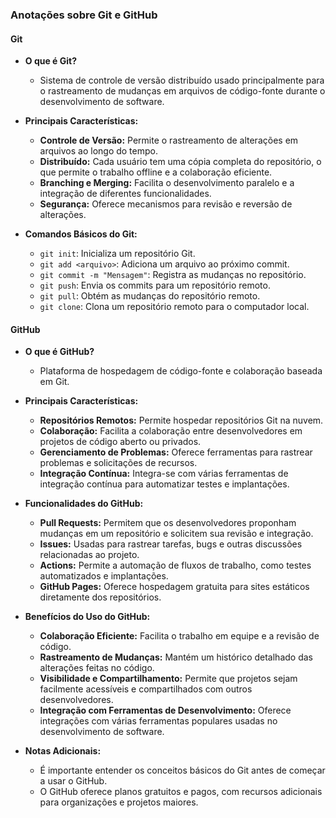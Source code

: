 ### Anotações sobre Git e GitHub

#### Git
- **O que é Git?**
  - Sistema de controle de versão distribuído usado principalmente para o rastreamento de mudanças em arquivos de código-fonte durante o desenvolvimento de software.

- **Principais Características:**
  - **Controle de Versão:** Permite o rastreamento de alterações em arquivos ao longo do tempo.
  - **Distribuído:** Cada usuário tem uma cópia completa do repositório, o que permite o trabalho offline e a colaboração eficiente.
  - **Branching e Merging:** Facilita o desenvolvimento paralelo e a integração de diferentes funcionalidades.
  - **Segurança:** Oferece mecanismos para revisão e reversão de alterações.

- **Comandos Básicos do Git:**
  - `git init`: Inicializa um repositório Git.
  - `git add <arquivo>`: Adiciona um arquivo ao próximo commit.
  - `git commit -m "Mensagem"`: Registra as mudanças no repositório.
  - `git push`: Envia os commits para um repositório remoto.
  - `git pull`: Obtém as mudanças do repositório remoto.
  - `git clone`: Clona um repositório remoto para o computador local.

#### GitHub
- **O que é GitHub?**
  - Plataforma de hospedagem de código-fonte e colaboração baseada em Git.
  
- **Principais Características:**
  - **Repositórios Remotos:** Permite hospedar repositórios Git na nuvem.
  - **Colaboração:** Facilita a colaboração entre desenvolvedores em projetos de código aberto ou privados.
  - **Gerenciamento de Problemas:** Oferece ferramentas para rastrear problemas e solicitações de recursos.
  - **Integração Contínua:** Integra-se com várias ferramentas de integração contínua para automatizar testes e implantações.

- **Funcionalidades do GitHub:**
  - **Pull Requests:** Permitem que os desenvolvedores proponham mudanças em um repositório e solicitem sua revisão e integração.
  - **Issues:** Usadas para rastrear tarefas, bugs e outras discussões relacionadas ao projeto.
  - **Actions:** Permite a automação de fluxos de trabalho, como testes automatizados e implantações.
  - **GitHub Pages:** Oferece hospedagem gratuita para sites estáticos diretamente dos repositórios.

- **Benefícios do Uso do GitHub:**
  - **Colaboração Eficiente:** Facilita o trabalho em equipe e a revisão de código.
  - **Rastreamento de Mudanças:** Mantém um histórico detalhado das alterações feitas no código.
  - **Visibilidade e Compartilhamento:** Permite que projetos sejam facilmente acessíveis e compartilhados com outros desenvolvedores.
  - **Integração com Ferramentas de Desenvolvimento:** Oferece integrações com várias ferramentas populares usadas no desenvolvimento de software.

- **Notas Adicionais:**
  - É importante entender os conceitos básicos do Git antes de começar a usar o GitHub.
  - O GitHub oferece planos gratuitos e pagos, com recursos adicionais para organizações e projetos maiores.
